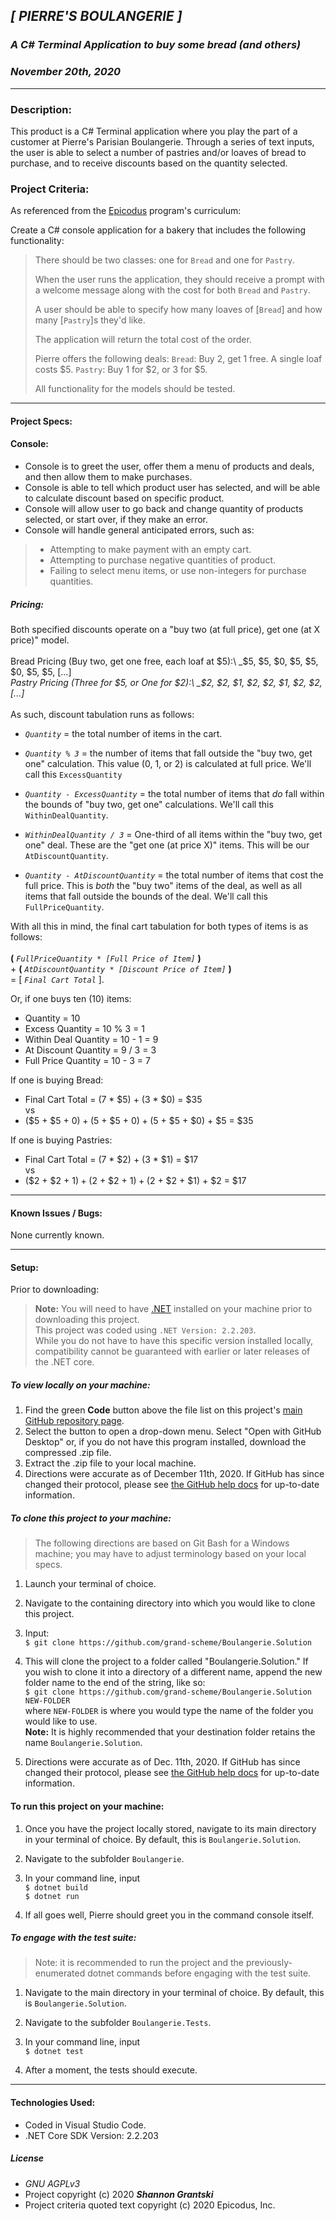 ## _[ PIERRE'S BOULANGERIE ]_  

### _A C# Terminal Application to buy some bread (and others)_

### _November 20th, 2020_  
----------------------
### Description:

This product is a C# Terminal application where you play the part of a customer at Pierre's Parisian Boulangerie. Through a series of text inputs, the user is able to select a number of pastries and/or loaves of bread to purchase, and to receive discounts based on the quantity selected.

### Project Criteria:  

As referenced from the [Epicodus](https://epicodus.com) program's curriculum:  

Create a C# console application for a bakery that includes the following functionality:

> There should be two classes: one for `Bread` and one for `Pastry`.
>
> When the user runs the application, they should receive a prompt with a welcome message along with the cost for both `Bread` and `Pastry`.
>
> A user should be able to specify how many loaves of [`Bread`] and how many [`Pastry`]s they'd like.
>
> The application will return the total cost of the order.
>
> Pierre offers the following deals:
>    `Bread`: Buy 2, get 1 free. A single loaf costs $5.
>    `Pastry`: Buy 1 for $2, or 3 for $5.
>
> All functionality for the models should be tested.

-------------------------------

#### Project Specs:  
#### Console:
- Console is to greet the user, offer them a menu of products and deals, and then allow them to make purchases.
- Console is able to tell which product user has selected, and will be able to calculate discount based on specific product.
- Console will allow user to go back and change quantity of products selected, or start over, if they make an error.
- Console will handle general anticipated errors, such as:
> - Attempting to make payment with an empty cart.
> - Attempting to purchase negative quantities of product.
> - Failing to select menu items, or use non-integers for purchase quantities.

##### Pricing:
Both specified discounts operate on a "buy two (at full price), get one (at X price)" model.\
\
Bread Pricing (Buy two, get one free, each loaf at $5):\
 _$5, $5, $0, $5, $5, $0, $5, $5, [...]_\
Pastry Pricing (Three for $5, or One for $2):\
_$2, $2, $1, $2, $2, $1, $2, $2, [...]_\
\
As such, discount tabulation runs as follows:

- _`Quantity`_ = the total number of items in the cart.

- _`Quantity % 3`_ = the number of items that fall outside the "buy two, get one" calculation. This value (0, 1, or 2) is calculated at full price. We'll call this `ExcessQuantity`

- _`Quantity - ExcessQuantity`_ = the total number of items that _do_ fall within the bounds of "buy two, get one" calculations. We'll call this `WithinDealQuantity`.

- _`WithinDealQuantity / 3`_ = One-third of all items within the "buy two, get one" deal. These are the "get one (at price X)" items. This will be our `AtDiscountQuantity`. 

- _`Quantity - AtDiscountQuantity`_ = the total number of items that cost the full price. This is _both_ the "buy two" items of the deal, as well as all items that fall outside the bounds of the deal. We'll call this `FullPriceQuantity`.

With all this in mind, the final cart tabulation for both types of items is as follows:\
\
 **(** _`FullPriceQuantity * [Full Price of Item]`_ **)**\
+ 
**(** _`AtDiscountQuantity * [Discount Price of Item]`_ **)**\
= [ _`Final Cart Total`_ ].

Or, if one buys ten (10) items:
- Quantity = 10
- Excess Quantity = 10 % 3 = 1
- Within Deal Quantity = 10 - 1 = 9
- At Discount Quantity = 9 / 3 = 3
- Full Price Quantity = 10 - 3 = 7

If one is buying Bread: 
- Final Cart Total = (7 * $5) + (3 * $0) = $35\
vs
- ($5 + $5 + $0) + ($5 + $5 + $0) + ($5 + $5 + $0) + $5 = $35

If one is buying Pastries:
- Final Cart Total = (7 * $2) + (3 * $1) = $17\
vs
- ($2 + $2 + $1) + ($2 + $2 + $1) + ($2 + $2 + $1) + $2 = $17
------------------------------

#### Known Issues / Bugs:    
None currently known.

-------------------------------

#### Setup:

 Prior to downloading:
> **Note:** You will need to have [.NET](https://dotnet.microsoft.com/download/dotnet-core/2.2) installed on your machine prior to downloading this project.\
 This project was coded using `.NET Version: 2.2.203`.\
 While you do not have to have this specific version installed locally, compatibility cannot be guaranteed with earlier or later releases of the .NET core. 

##### To view locally on your machine:  
1. Find the green **Code** button above the file list on this project's [main GitHub repository page](https://github.com/grand-scheme/Boulangerie.Solution).
2. Select the button to open a drop-down menu. Select "Open with GitHub Desktop" or, if you do not have this program installed, download the compressed .zip file.
3. Extract the .zip file to your local machine.
4. Directions were accurate as of December 11th, 2020. If GitHub has since changed their protocol, please see [the GitHub help docs](https://docs.github.com/en) for up-to-date information.

##### To clone this project to your machine:  
> The following directions are based on Git Bash for a Windows machine; you may have to adjust terminology based on your local specs.
1. Launch your terminal of choice. 

2. Navigate to the containing directory into which you would like to clone this project.

3. Input:\
`$ git clone https://github.com/grand-scheme/Boulangerie.Solution`

4. This will clone the project to a folder called "Boulangerie.Solution." If you wish to clone it into a directory of a different name, append the new folder name to the end of the string, like so:\
`$ git clone https://github.com/grand-scheme/Boulangerie.Solution NEW-FOLDER`\
where `NEW-FOLDER` is where you would type the name of the folder you would like to use.\
**Note:** It is highly recommended that your destination folder retains the name `Boulangerie.Solution`.  

5. Directions were accurate as of Dec. 11th, 2020. If GitHub has since changed their protocol, please see [the GitHub help docs](https://docs.github.com/en) for up-to-date information.

#### To run this project on your machine:
1. Once you have the project locally stored, navigate to its main directory in your terminal of choice. By default, this is `Boulangerie.Solution`. 

2. Navigate to the subfolder `Boulangerie`.

3. In your command line, input\
`$ dotnet build`\
`$ dotnet run`

4. If all goes well, Pierre should greet you in the command console itself. 

##### To engage with the test suite:
> Note: it is recommended to run the project and the previously-enumerated dotnet commands before engaging with the test suite.
1. Navigate to the main directory in your terminal of choice. By default, this is `Boulangerie.Solution`.

2. Navigate to the subfolder `Boulangerie.Tests`.

3. In your command line, input\
`$ dotnet test`

4. After a moment, the tests should execute.
-------------------------------

#### Technologies Used:  
- Coded in Visual Studio Code.
- .NET Core SDK Version: 2.2.203

##### License
- _GNU AGPLv3_  
- Project copyright (c) 2020 **_Shannon Grantski_**  
- Project criteria quoted text copyright (c) 2020 Epicodus, Inc.
